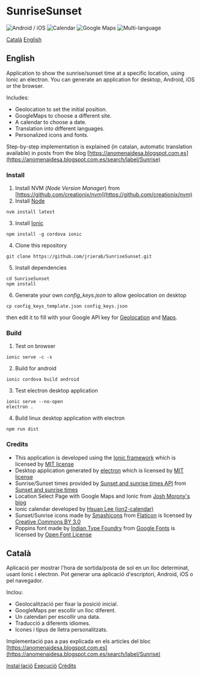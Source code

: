 # SunriseSunset

![Android / iOS](https://github.com/jrierab/SunriseSunset/tree/master/images/IonicApp_sunrise_06.png)
![Calendar](https://github.com/jrierab/SunriseSunset/tree/master/images/IonicApp_sunrise_15.png)
![Google Maps](https://github.com/jrierab/SunriseSunset/tree/master/images/IonicApp_sunrise_21.png)
![Multi-language](https://github.com/jrierab/SunriseSunset/tree/master/images/IonicApp_sunrise_19.png)

[Català](#català)
[English](#english)

## English
Application to show the sunrise/sunset time at a specific location, using Ionic an electron. You can generate an application for desktop, Android, iOS or the browser.

Includes:

* Geolocation to set the initial position.
* GoogleMaps to choose a different site.
* A calendar to choose a date.
* Translation into different languages.
* Personalized icons and fonts.

Step-by-step implementation is explained (in catalan, automatic translation available) in posts from the blog [https://anomenaidesa.blogspot.com.es](https://anomenaidesa.blogspot.com.es/search/label/Sunrise)

### Install
1. Install NVM (*Node Version Manager*) from [https://github.com/creationix/nvm](https://github.com/creationix/nvm)
2. Install [Node](https://nodejs.org)
```
nvm install latest
```
3. Install [Ionic](https://ionicframework.com/)
```
npm install -g cordova ionic
```
4. Clone this repository
```
git clone https://github.com/jrierab/SunriseSunset.git
```
5. Install dependencies
```
cd SunriseSunset
npm install
```
6. Generate your own *config_keys.json* to allow geolocation on desktop
```
cp config_keys_template.json config_keys.json
```
then edit it to fill with your Google API key for [Geolocation](https://developers.google.com/maps/documentation/geolocation/get-api-key) and [Maps](https://developers.google.com/maps/documentation/javascript/get-api-key).

### Build
1. Test on browser
```
ionic serve -c -s
```
2. Build for android
```
ionic cordova build android
```
3. Test electron desktop application
```
ionic serve --no-open
electron .
```
4. Build linux desktop application with electron
```
npm run dist
```

### Credits
* This application is developed using the [Ionic framework](https://ionicframework.com/framework) which is licensed by [MIT license](https://github.com/ionic-team/ionic/blob/master/LICENSE)
* Desktop application generated by [electron](https://electronjs.org/) which is licensed by [MIT license](https://github.com/electron/electron/blob/master/LICENSE)
* Sunrise/Sunset times provided by [Sunset and sunrise times API](https://sunrise-sunset.org/api) from [Sunset and sunrise times](https://sunrise-sunset.org)
* Location Select Page with Google Maps and Ionic from [Josh Morony's blog](https://www.joshmorony.com/location-select-page-with-google-maps-and-ionic/)
* Ionic calendar developed by [Hsuan Lee (ion2-calendar)](https://github.com/HsuanXyz/ion2-calendar)
* Sunset/Sunrise icons made by [Smashicons](https://www.flaticon.com/authors/smashicons) from [Flaticon](https://www.flaticon.com/) is licensed by [Creative Commons BY 3.0](http://creativecommons.org/licenses/by/3.0/)
* Poppins font made by [Indian Type Foundry](https://github.com/itfoundry/poppins) from [Google Fonts](https://fonts.google.com/specimen/Poppins?selection.family=Poppins) is licensed by [Open Font License](http://scripts.sil.org/cms/scripts/page.php?site_id=nrsi&id=OFL_web)

## Català
Aplicació per mostrar l'hora de sortida/posta de sol en un lloc determinat, usant Ionic i electron. Pot generar una aplicació d'escriptori, Android, iOS o pel navegador.

Inclou:

* Geolocalització per fixar la posició inicial.
* GoogleMaps per escollir un lloc diferent.
* Un calendari per escollir una data.
* Traducció a diferents idiomes.
* Icones i tipus de lletra personalitzats.

Implementació pas a pas explicada en els articles del bloc [https://anomenaidesa.blogspot.com.es](https://anomenaidesa.blogspot.com.es/search/label/Sunrise)

[Instal·lació](#install)
[Execució](#build)
[Crèdits](#credits)

